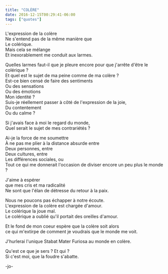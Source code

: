 ```yaml
---
title: "COLÈRE"
date: 2016-12-15T00:29:41-06:00
tags: ["quotes"]
---
```




L'expression de la colère\
Ne s'entend pas de la même manière que\
Le colérique.\
Mais cela se mélange\
Et inexorablement me conduit aux larmes.

Quelles larmes faut-il que je pleure encore pour que j'arrête d'être le colérique ?\
Et quel est le sujet de ma peine comme de ma colère ?\
Est-ce bien censé de faire des sentiments\
Ou des sensations\
Ou des émotions\
Mon identité ?\
Suis-je réellement passer à côté de l'expression de la joie,\
Du contentement\
Ou du calme ?

Si j'avais face à moi le regard du monde,\
Quel serait le sujet de mes contrariétés ?

Ai-je la force de me soumettre\
À ne pas me plier à la distance absurde entre\
Deux personnes, entre\
Deux cultures, entre\
Les différences sociales, ou\
Tout ce qui me donnerait l'occasion de diviser encore un peu plus le monde ?

J'aime à espérer\
que mes cris et ma radicalité\
Ne sont que l'élan de détresse du retour à la paix.

Nous ne poucons pas échapper à notre écoute.\
L'expression de la colère est chargée d'amour.\
Le colérique la joue mal.\
Le colérique a oublié qu'il portait des oreilles d'amour.

Et le fond de mon coeur espère que la colère soit alors\
ce qui m'extirpe de comment je voudrais que le monde me voit.

J'hurlerai l'unique Stabat Mater Furiosa au monde en colère.

Qu'est ce que je sers ? Et qui ?\
Si c'est moi, que la foudre s'abatte.



-jo-